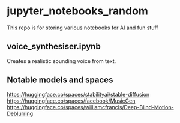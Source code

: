 # jupyter_notebooks_random

This repo is for storing various notebooks for AI and fun stuff

## voice_synthesiser.ipynb

Creates a realistic sounding voice from text.



## Notable models and spaces 

https://huggingface.co/spaces/stabilityai/stable-diffusion
https://huggingface.co/spaces/facebook/MusicGen
https://huggingface.co/spaces/williamcfrancis/Deep-Blind-Motion-Deblurring
